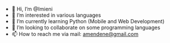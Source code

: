 - 👋 Hi, I’m @Imieni
- 👀 I’m interested in various languages
- 🌱 I’m currently learning Python (Mobile and Web Development)
- 💞️ I’m looking to collaborate on some programming languages
- 📫 How to reach me via mail: amendene@gmail.com

<!---
Imieni/Imieni is a ✨ special ✨ repository because its `README.md` (this file) appears on your GitHub profile.
You can click the Preview link to take a look at your changes.
--->
